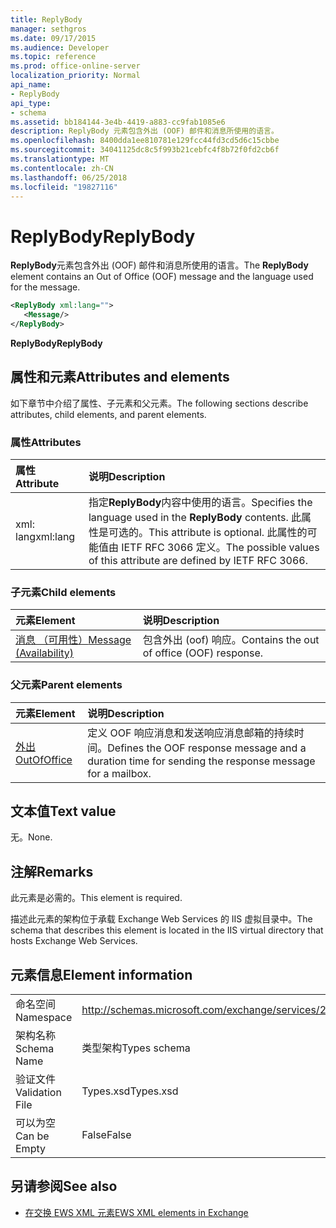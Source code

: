 ```yaml
---
title: ReplyBody
manager: sethgros
ms.date: 09/17/2015
ms.audience: Developer
ms.topic: reference
ms.prod: office-online-server
localization_priority: Normal
api_name:
- ReplyBody
api_type:
- schema
ms.assetid: bb184144-3e4b-4419-a883-cc9fab1085e6
description: ReplyBody 元素包含外出 (OOF) 邮件和消息所使用的语言。
ms.openlocfilehash: 8400dda1ee810781e129fcc44fd3cd5d6c15cbbe
ms.sourcegitcommit: 34041125dc8c5f993b21cebfc4f8b72f0fd2cb6f
ms.translationtype: MT
ms.contentlocale: zh-CN
ms.lasthandoff: 06/25/2018
ms.locfileid: "19827116"
---
```

# <a name="replybody"></a><span data-ttu-id="babaf-103">ReplyBody</span><span class="sxs-lookup"><span data-stu-id="babaf-103">ReplyBody</span></span>

<span data-ttu-id="babaf-104">**ReplyBody**元素包含外出 (OOF) 邮件和消息所使用的语言。</span><span class="sxs-lookup"><span data-stu-id="babaf-104">The **ReplyBody** element contains an Out of Office (OOF) message and the language used for the message.</span></span> 
  
```XML
<ReplyBody xml:lang="">
   <Message/>
</ReplyBody>
```

 <span data-ttu-id="babaf-105">**ReplyBody**</span><span class="sxs-lookup"><span data-stu-id="babaf-105">**ReplyBody**</span></span>
## <a name="attributes-and-elements"></a><span data-ttu-id="babaf-106">属性和元素</span><span class="sxs-lookup"><span data-stu-id="babaf-106">Attributes and elements</span></span>

<span data-ttu-id="babaf-107">如下章节中介绍了属性、子元素和父元素。</span><span class="sxs-lookup"><span data-stu-id="babaf-107">The following sections describe attributes, child elements, and parent elements.</span></span>
  
### <a name="attributes"></a><span data-ttu-id="babaf-108">属性</span><span class="sxs-lookup"><span data-stu-id="babaf-108">Attributes</span></span>

|<span data-ttu-id="babaf-109">**属性**</span><span class="sxs-lookup"><span data-stu-id="babaf-109">**Attribute**</span></span>|<span data-ttu-id="babaf-110">**说明**</span><span class="sxs-lookup"><span data-stu-id="babaf-110">**Description**</span></span>|
|:-----|:-----|
|<span data-ttu-id="babaf-111">xml: lang</span><span class="sxs-lookup"><span data-stu-id="babaf-111">xml:lang</span></span>  <br/> |<span data-ttu-id="babaf-112">指定**ReplyBody**内容中使用的语言。</span><span class="sxs-lookup"><span data-stu-id="babaf-112">Specifies the language used in the **ReplyBody** contents.</span></span> <span data-ttu-id="babaf-113">此属性是可选的。</span><span class="sxs-lookup"><span data-stu-id="babaf-113">This attribute is optional.</span></span> <span data-ttu-id="babaf-114">此属性的可能值由 IETF RFC 3066 定义。</span><span class="sxs-lookup"><span data-stu-id="babaf-114">The possible values of this attribute are defined by IETF RFC 3066.</span></span>  <br/> |
   
### <a name="child-elements"></a><span data-ttu-id="babaf-115">子元素</span><span class="sxs-lookup"><span data-stu-id="babaf-115">Child elements</span></span>

|<span data-ttu-id="babaf-116">**元素**</span><span class="sxs-lookup"><span data-stu-id="babaf-116">**Element**</span></span>|<span data-ttu-id="babaf-117">**说明**</span><span class="sxs-lookup"><span data-stu-id="babaf-117">**Description**</span></span>|
|:-----|:-----|
|[<span data-ttu-id="babaf-118">消息 （可用性）</span><span class="sxs-lookup"><span data-stu-id="babaf-118">Message (Availability)</span></span>](message-availability.md) <br/> |<span data-ttu-id="babaf-119">包含外出 (oof) 响应。</span><span class="sxs-lookup"><span data-stu-id="babaf-119">Contains the out of office (OOF) response.</span></span>  <br/> |
   
### <a name="parent-elements"></a><span data-ttu-id="babaf-120">父元素</span><span class="sxs-lookup"><span data-stu-id="babaf-120">Parent elements</span></span>

|<span data-ttu-id="babaf-121">**元素**</span><span class="sxs-lookup"><span data-stu-id="babaf-121">**Element**</span></span>|<span data-ttu-id="babaf-122">**说明**</span><span class="sxs-lookup"><span data-stu-id="babaf-122">**Description**</span></span>|
|:-----|:-----|
|[<span data-ttu-id="babaf-123">外出</span><span class="sxs-lookup"><span data-stu-id="babaf-123">OutOfOffice</span></span>](outofoffice.md) <br/> |<span data-ttu-id="babaf-124">定义 OOF 响应消息和发送响应消息邮箱的持续时间。</span><span class="sxs-lookup"><span data-stu-id="babaf-124">Defines the OOF response message and a duration time for sending the response message for a mailbox.</span></span>  <br/> |
   
## <a name="text-value"></a><span data-ttu-id="babaf-125">文本值</span><span class="sxs-lookup"><span data-stu-id="babaf-125">Text value</span></span>

<span data-ttu-id="babaf-126">无。</span><span class="sxs-lookup"><span data-stu-id="babaf-126">None.</span></span>
  
## <a name="remarks"></a><span data-ttu-id="babaf-127">注解</span><span class="sxs-lookup"><span data-stu-id="babaf-127">Remarks</span></span>

<span data-ttu-id="babaf-128">此元素是必需的。</span><span class="sxs-lookup"><span data-stu-id="babaf-128">This element is required.</span></span>
  
<span data-ttu-id="babaf-129">描述此元素的架构位于承载 Exchange Web Services 的 IIS 虚拟目录中。</span><span class="sxs-lookup"><span data-stu-id="babaf-129">The schema that describes this element is located in the IIS virtual directory that hosts Exchange Web Services.</span></span>
  
## <a name="element-information"></a><span data-ttu-id="babaf-130">元素信息</span><span class="sxs-lookup"><span data-stu-id="babaf-130">Element information</span></span>

|||
|:-----|:-----|
|<span data-ttu-id="babaf-131">命名空间</span><span class="sxs-lookup"><span data-stu-id="babaf-131">Namespace</span></span>  <br/> |http://schemas.microsoft.com/exchange/services/2006/types  <br/> |
|<span data-ttu-id="babaf-132">架构名称</span><span class="sxs-lookup"><span data-stu-id="babaf-132">Schema Name</span></span>  <br/> |<span data-ttu-id="babaf-133">类型架构</span><span class="sxs-lookup"><span data-stu-id="babaf-133">Types schema</span></span>  <br/> |
|<span data-ttu-id="babaf-134">验证文件</span><span class="sxs-lookup"><span data-stu-id="babaf-134">Validation File</span></span>  <br/> |<span data-ttu-id="babaf-135">Types.xsd</span><span class="sxs-lookup"><span data-stu-id="babaf-135">Types.xsd</span></span>  <br/> |
|<span data-ttu-id="babaf-136">可以为空</span><span class="sxs-lookup"><span data-stu-id="babaf-136">Can be Empty</span></span>  <br/> |<span data-ttu-id="babaf-137">False</span><span class="sxs-lookup"><span data-stu-id="babaf-137">False</span></span>  <br/> |
   
## <a name="see-also"></a><span data-ttu-id="babaf-138">另请参阅</span><span class="sxs-lookup"><span data-stu-id="babaf-138">See also</span></span>



- [<span data-ttu-id="babaf-139">在交换 EWS XML 元素</span><span class="sxs-lookup"><span data-stu-id="babaf-139">EWS XML elements in Exchange</span></span>](ews-xml-elements-in-exchange.md)

